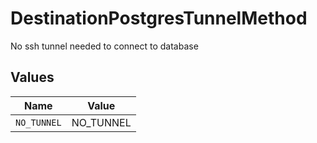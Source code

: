 # DestinationPostgresTunnelMethod

No ssh tunnel needed to connect to database


## Values

| Name        | Value       |
| ----------- | ----------- |
| `NO_TUNNEL` | NO_TUNNEL   |